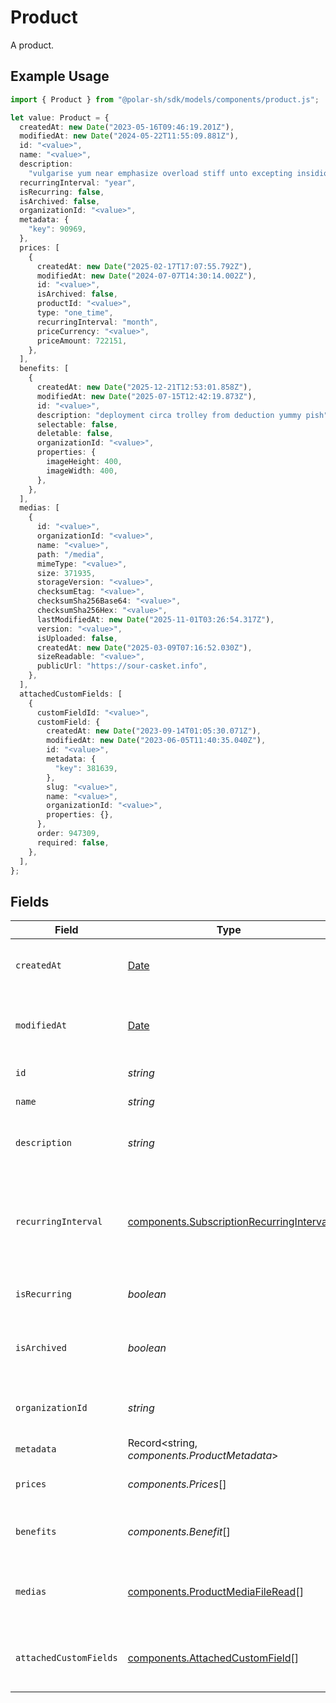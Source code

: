 # Product

A product.

## Example Usage

```typescript
import { Product } from "@polar-sh/sdk/models/components/product.js";

let value: Product = {
  createdAt: new Date("2023-05-16T09:46:19.201Z"),
  modifiedAt: new Date("2024-05-22T11:55:09.881Z"),
  id: "<value>",
  name: "<value>",
  description:
    "vulgarise yum near emphasize overload stiff unto excepting insidious please",
  recurringInterval: "year",
  isRecurring: false,
  isArchived: false,
  organizationId: "<value>",
  metadata: {
    "key": 90969,
  },
  prices: [
    {
      createdAt: new Date("2025-02-17T17:07:55.792Z"),
      modifiedAt: new Date("2024-07-07T14:30:14.002Z"),
      id: "<value>",
      isArchived: false,
      productId: "<value>",
      type: "one_time",
      recurringInterval: "month",
      priceCurrency: "<value>",
      priceAmount: 722151,
    },
  ],
  benefits: [
    {
      createdAt: new Date("2025-12-21T12:53:01.858Z"),
      modifiedAt: new Date("2025-07-15T12:42:19.873Z"),
      id: "<value>",
      description: "deployment circa trolley from deduction yummy pish",
      selectable: false,
      deletable: false,
      organizationId: "<value>",
      properties: {
        imageHeight: 400,
        imageWidth: 400,
      },
    },
  ],
  medias: [
    {
      id: "<value>",
      organizationId: "<value>",
      name: "<value>",
      path: "/media",
      mimeType: "<value>",
      size: 371935,
      storageVersion: "<value>",
      checksumEtag: "<value>",
      checksumSha256Base64: "<value>",
      checksumSha256Hex: "<value>",
      lastModifiedAt: new Date("2025-11-01T03:26:54.317Z"),
      version: "<value>",
      isUploaded: false,
      createdAt: new Date("2025-03-09T07:16:52.030Z"),
      sizeReadable: "<value>",
      publicUrl: "https://sour-casket.info",
    },
  ],
  attachedCustomFields: [
    {
      customFieldId: "<value>",
      customField: {
        createdAt: new Date("2023-09-14T01:05:30.071Z"),
        modifiedAt: new Date("2023-06-05T11:40:35.040Z"),
        id: "<value>",
        metadata: {
          "key": 381639,
        },
        slug: "<value>",
        name: "<value>",
        organizationId: "<value>",
        properties: {},
      },
      order: 947309,
      required: false,
    },
  ],
};
```

## Fields

| Field                                                                                                | Type                                                                                                 | Required                                                                                             | Description                                                                                          |
| ---------------------------------------------------------------------------------------------------- | ---------------------------------------------------------------------------------------------------- | ---------------------------------------------------------------------------------------------------- | ---------------------------------------------------------------------------------------------------- |
| `createdAt`                                                                                          | [Date](https://developer.mozilla.org/en-US/docs/Web/JavaScript/Reference/Global_Objects/Date)        | :heavy_check_mark:                                                                                   | Creation timestamp of the object.                                                                    |
| `modifiedAt`                                                                                         | [Date](https://developer.mozilla.org/en-US/docs/Web/JavaScript/Reference/Global_Objects/Date)        | :heavy_check_mark:                                                                                   | Last modification timestamp of the object.                                                           |
| `id`                                                                                                 | *string*                                                                                             | :heavy_check_mark:                                                                                   | The ID of the product.                                                                               |
| `name`                                                                                               | *string*                                                                                             | :heavy_check_mark:                                                                                   | The name of the product.                                                                             |
| `description`                                                                                        | *string*                                                                                             | :heavy_check_mark:                                                                                   | The description of the product.                                                                      |
| `recurringInterval`                                                                                  | [components.SubscriptionRecurringInterval](../../models/components/subscriptionrecurringinterval.md) | :heavy_check_mark:                                                                                   | The recurring interval of the product. If `None`, the product is a one-time purchase.                |
| `isRecurring`                                                                                        | *boolean*                                                                                            | :heavy_check_mark:                                                                                   | Whether the product is a subscription.                                                               |
| `isArchived`                                                                                         | *boolean*                                                                                            | :heavy_check_mark:                                                                                   | Whether the product is archived and no longer available.                                             |
| `organizationId`                                                                                     | *string*                                                                                             | :heavy_check_mark:                                                                                   | The ID of the organization owning the product.                                                       |
| `metadata`                                                                                           | Record<string, *components.ProductMetadata*>                                                         | :heavy_check_mark:                                                                                   | N/A                                                                                                  |
| `prices`                                                                                             | *components.Prices*[]                                                                                | :heavy_check_mark:                                                                                   | List of prices for this product.                                                                     |
| `benefits`                                                                                           | *components.Benefit*[]                                                                               | :heavy_check_mark:                                                                                   | List of benefits granted by the product.                                                             |
| `medias`                                                                                             | [components.ProductMediaFileRead](../../models/components/productmediafileread.md)[]                 | :heavy_check_mark:                                                                                   | List of medias associated to the product.                                                            |
| `attachedCustomFields`                                                                               | [components.AttachedCustomField](../../models/components/attachedcustomfield.md)[]                   | :heavy_check_mark:                                                                                   | List of custom fields attached to the product.                                                       |
